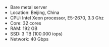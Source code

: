 - Bare metal server
- Location: Beijing, China
- CPU: Intel Xeon processor, E5-2670, 3.3 Ghz
- Core: 32 cores
- RAM: 192 GB
- SSD: 3 TB (100.000 iops)
- Network: 40 Gbps
